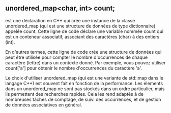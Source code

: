 ## unordered_map<char, int> count;

est une déclaration en C++ qui crée une instance de la classe unordered_map (qui est une structure de données de type dictionnaire) appelée count. Cette ligne de code déclare une variable nommée count qui est un conteneur associatif, associant des caractères (char) à des entiers (int).

En d'autres termes, cette ligne de code crée une structure de données qui peut être utilisée pour compter le nombre d'occurrences de chaque caractère (lettre) dans un contexte donné. Par exemple, vous pouvez utiliser count['a'] pour obtenir le nombre d'occurrences du caractère 'a'.

Le choix d'utiliser unordered_map (qui est une variante de std::map dans le langage C++) est souvent fait en fonction de la performance. Les éléments dans un unordered_map ne sont pas stockés dans un ordre particulier, mais ils permettent des recherches rapides. Cela les rend adaptés à de nombreuses tâches de comptage, de suivi des occurrences, et de gestion de données associatives en général.

